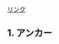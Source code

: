 [リンク](1.+%E3%82%A2%E3%83%B3%E3%82%AB%E3%83%BC)















































## 1. アンカー
